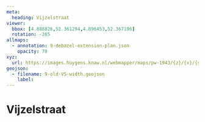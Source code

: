 ```yaml
---
meta:
  heading: Vijzelstraat
viewer:
  bbox: [4.888826,52.361294,4.896453,52.367196]
  rotation: -265
allmaps:
  - annotation: 9-debazel-extension-plan.json 
    opacity: 70
xyz: 
  url: https://images.huygens.knaw.nl/webmapper/maps/pw-1943/{z}/{x}/{y}.png
geojson: 
  - filename: 9-old-VS-width.geojson
    label: 
---
```

# Vijzelstraat

